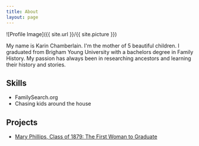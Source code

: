 ```yaml
---
title: About
layout: page
---
```

![Profile Image]({{ site.url }}/{{ site.picture }})

<p>My name is Karin Chamberlain.  I'm the mother of 5 beautiful children.  I graduated from Brigham Young University with a bachelors degree in Family History.  My passion has always been in researching ancestors and learning their history and stories.</p>

<h2>Skills</h2>

<ul class="skill-list">
	<li>FamilySearch.org</li>
	<li>Chasing kids around the house</li>
</ul>

<h2>Projects</h2>

<ul>
	<li><a href="https://www.garrett.edu/sites/default/files/aware_pdfs/Aware%20-%20April%202018%20%28FW%29.pdf" target="_blank">Mary Phillips, Class of 1879: The First Woman to Graduate</a></li>
</ul>
